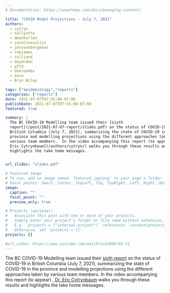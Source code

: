 ```yaml
---
# Documentation: https://wowchemy.com/docs/managing-content/

title: "COVID Model Projections - July 7, 2021"
authors:
  - cytryn
  - sallyotto
  - deankarlen
  - carolinecolijn
  - jensvonbergmann
  - robjames
  - colliand
  - dajmcdon
  - pft3
  - dancoombs
  - eare
  - Bryn Wiley

tags: ["epidemiology","reports"]
categories: ["reports"]
date: 2021-07-07T07:55:00-07:00
publishDate: 2021-07-07T07:55:00-07:00
featured: true

summary: |
  The BC COVID-19 Modelling team issued their [sixth
  report](/post/2021-07-07-report/slides.pdf) on the status of COVID-19 in
  British Columbia (July 7, 2021), summarizing the state of COVID-19 in the
  province and modelling projections using the different approaches taken by
  various team members.  In the video accompanying this report (to appear), [Dr.
  Eric Cytrynbaum](/authors/cytryn/) walks you through these results and
  highlights the take home messages.


url_slides: "slides.pdf"

# Featured image
# To use, add an image named `featured.jpg/png` to your page's folder.
# Focal points: Smart, Center, TopLeft, Top, TopRight, Left, Right, BottomLeft, Bottom, BottomRight.
image:
  caption: ""
  focal_point: ""
  preview_only: true

# Projects (optional).
#   Associate this post with one or more of your projects.
#   Simply enter your project's folder or file name without extension.
#   E.g. `projects = ["internal-project"]` references `content/project/deep-learning/index.md`.
#   Otherwise, set `projects = []`.
projects: []

#url_video: https://www.youtube.com/watch?v=k3O0G78S-YI
---
```

The BC COVID-19 Modelling team issued their [sixth report](slides.pdf) on the
status of COVID-19 in British Columbia (July 7, 2021), summarizing the state of
COVID-19 in the province and modelling projections using the different
approaches taken by various team members.  In the video accompanying this report (to appear) 
, [Dr. Eric Cytrynbaum](/authors/cytryn/) walks you through these results and
highlights the take home messages.
